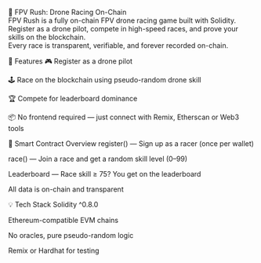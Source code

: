 🏁 FPV Rush: Drone Racing On-Chain  
FPV Rush is a fully on-chain FPV drone racing game built with Solidity. Register as a drone pilot, compete in high-speed races, and prove your skills on the blockchain.  
Every race is transparent, verifiable, and forever recorded on-chain.  
  
🚀 Features 
🎮 Register as a drone pilot

🕹️ Race on the blockchain using pseudo-random drone skill

🏆 Compete for leaderboard dominance 

📦 No frontend required — just connect with Remix, Etherscan or Web3 tools 

🔧 Smart Contract Overview
register() — Sign up as a racer (once per wallet)   

race() — Join a race and get a random skill level (0–99)

Leaderboard — Race skill ≥ 75? You get on the leaderboard

All data is on-chain and transparent

💡 Tech Stack
Solidity ^0.8.0

Ethereum-compatible EVM chains

No oracles, pure pseudo-random logic

Remix or Hardhat for testing

